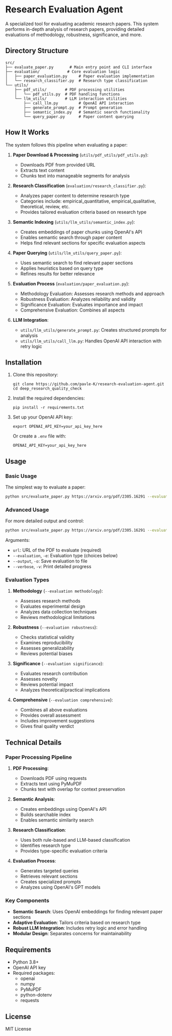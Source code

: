 # Research Evaluation Agent

A specialized tool for evaluating academic research papers. This system performs in-depth analysis of research papers, providing detailed evaluations of methodology, robustness, significance, and more.

## Directory Structure

```
src/
├── evaluate_paper.py       # Main entry point and CLI interface
├── evaluation/            # Core evaluation logic
│   ├── paper_evaluation.py     # Paper evaluation implementation
│   └── research_classifier.py  # Research type classification
└── utils/
    ├── pdf_utils/        # PDF processing utilities
    │   └── pdf_utils.py  # PDF handling functions
    └── llm_utils/        # LLM interaction utilities
        ├── call_llm.py         # OpenAI API interaction
        ├── generate_prompt.py  # Prompt generation
        ├── semantic_index.py   # Semantic search functionality
        └── query_paper.py      # Paper content querying
```

## How It Works

The system follows this pipeline when evaluating a paper:

1. **Paper Download & Processing** (`utils/pdf_utils/pdf_utils.py`):
   - Downloads PDF from provided URL
   - Extracts text content
   - Chunks text into manageable segments for analysis

2. **Research Classification** (`evaluation/research_classifier.py`):
   - Analyzes paper content to determine research type
   - Categories include: empirical_quantitative, empirical_qualitative, theoretical, review, etc.
   - Provides tailored evaluation criteria based on research type

3. **Semantic Indexing** (`utils/llm_utils/semantic_index.py`):
   - Creates embeddings of paper chunks using OpenAI's API
   - Enables semantic search through paper content
   - Helps find relevant sections for specific evaluation aspects

4. **Paper Querying** (`utils/llm_utils/query_paper.py`):
   - Uses semantic search to find relevant paper sections
   - Applies heuristics based on query type
   - Refines results for better relevance

5. **Evaluation Process** (`evaluation/paper_evaluation.py`):
   - Methodology Evaluation: Assesses research methods and approach
   - Robustness Evaluation: Analyzes reliability and validity
   - Significance Evaluation: Evaluates importance and impact
   - Comprehensive Evaluation: Combines all aspects

6. **LLM Integration**:
   - `utils/llm_utils/generate_prompt.py`: Creates structured prompts for analysis
   - `utils/llm_utils/call_llm.py`: Handles OpenAI API interaction with retry logic

## Installation

1. Clone this repository:
   ```
   git clone https://github.com/pavle-K/research-evaluation-agent.git
   cd deep_research_quality_check
   ```

2. Install the required dependencies:
   ```
   pip install -r requirements.txt
   ```

3. Set up your OpenAI API key:
   ```
   export OPENAI_API_KEY=your_api_key_here
   ```
   Or create a `.env` file with:
   ```
   OPENAI_API_KEY=your_api_key_here
   ```

## Usage

### Basic Usage

The simplest way to evaluate a paper:

```bash
python src/evaluate_paper.py https://arxiv.org/pdf/2305.16291 --evaluation comprehensive
```

### Advanced Usage

For more detailed output and control:

```bash
python src/evaluate_paper.py https://arxiv.org/pdf/2305.16291 --evaluation robustness --verbose --output evaluation.md
```

Arguments:
- `url`: URL of the PDF to evaluate (required)
- `--evaluation`, `-e`: Evaluation type (choices below)
- `--output`, `-o`: Save evaluation to file
- `--verbose`, `-v`: Print detailed progress

### Evaluation Types

1. **Methodology** (`--evaluation methodology`):
   - Assesses research methods
   - Evaluates experimental design
   - Analyzes data collection techniques
   - Reviews methodological limitations

2. **Robustness** (`--evaluation robustness`):
   - Checks statistical validity
   - Examines reproducibility
   - Assesses generalizability
   - Reviews potential biases

3. **Significance** (`--evaluation significance`):
   - Evaluates research contribution
   - Assesses novelty
   - Reviews potential impact
   - Analyzes theoretical/practical implications

4. **Comprehensive** (`--evaluation comprehensive`):
   - Combines all above evaluations
   - Provides overall assessment
   - Includes improvement suggestions
   - Gives final quality verdict

## Technical Details

### Paper Processing Pipeline

1. **PDF Processing**:
   - Downloads PDF using requests
   - Extracts text using PyMuPDF
   - Chunks text with overlap for context preservation

2. **Semantic Analysis**:
   - Creates embeddings using OpenAI's API
   - Builds searchable index
   - Enables semantic similarity search

3. **Research Classification**:
   - Uses both rule-based and LLM-based classification
   - Identifies research type
   - Provides type-specific evaluation criteria

4. **Evaluation Process**:
   - Generates targeted queries
   - Retrieves relevant sections
   - Creates specialized prompts
   - Analyzes using OpenAI's GPT models

### Key Components

- **Semantic Search**: Uses OpenAI embeddings for finding relevant paper sections
- **Adaptive Evaluation**: Tailors criteria based on research type
- **Robust LLM Integration**: Includes retry logic and error handling
- **Modular Design**: Separates concerns for maintainability

## Requirements

- Python 3.8+
- OpenAI API key
- Required packages:
  - openai
  - numpy
  - PyMuPDF
  - python-dotenv
  - requests

## License

MIT License
